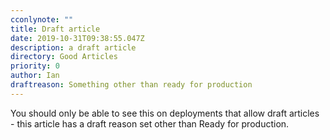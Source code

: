 ```yaml
---
cconlynote: ""
title: Draft article
date: 2019-10-31T09:38:55.047Z
description: a draft article
directory: Good Articles
priority: 0
author: Ian
draftreason: Something other than ready for production
---
```


You should only be able to see this on deployments that allow draft articles - this article has a draft reason
set other than Ready for production.
